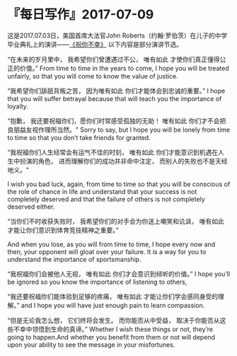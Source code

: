 # 『每日写作』2017-07-09

这是2017.07.03日，美国首席大法官John Roberts（约翰·罗伯茨）在儿子的中学毕业典礼上的演讲——[《祝你不幸》](http://www.rmlt.com.cn/2017/0713/484005.shtml) 以下内容是部分演讲节选。

“在未来的岁月里中，
我希望你们曾遭遇过不公，
唯有如此
才使你们真正懂得公正的价值。”
From time to time in the years to come, I hope you will be treated unfairly, so that you will come to know the value of justice.

“我希望你们舔舐背叛之苦，
因为唯有如此
你们才能体会到忠诚的重要。”
I hope that you will suffer betrayal because that will teach you the importance of loyalty.

“抱歉，
我还要祝福你们，愿你们时常感受孤独的无助！
唯有如此
你们才不会把良朋益友视作理所当然。"
Sorry to say, but I hope you will be lonely from time to time so that you don’t take friends for granted.

“我祝福你们人生经常会有运气不佳的时刻，
唯有如此
你们才能意识到机遇在人生中扮演的角色，
进而理解你们的成功并非命中注定，
而别人的失败也不是天经地义。"

I wish you bad luck, again, from time to time so that you will be conscious of the role of chance in life and understand that your success is not completely deserved and that the failure of others is not completely deserved either.

“当你们不时收获失败时，
我希望你们的对手会为你送上嘲笑和讥讽，
唯有如此
才能让你们意识到体育竞技精神之重要。”

And when you lose, as you will from time to time, I hope every now and then, your opponent will gloat over your failure. It is a way for you to understand the importance of sportsmanship.

“我祝福你们会被他人无视，
唯有如此
你们才会意识到倾听的价值。”
I hope you’ll be ignored so you know the importance of listening to others,

“我还要祝福你们能体验到足够的疼痛，
唯有如此
才能让你们学会感同身受的理解。”
and I hope you will have just enough pain to learn compassion.

“但是无论我怎么想，
它们终将会发生。
而你能否从中受益，
取决于你能否从这些不幸中领悟到生命的真谛。”
Whether I wish these things or not, they’re going to happen.And whether you benefit from them or not will depend upon your ability to see the message in your misfortunes.